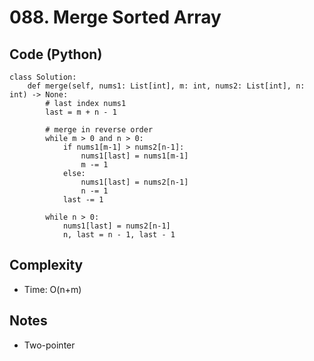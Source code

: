 # 088. Merge Sorted Array

## Code (Python)
```python3
class Solution:
    def merge(self, nums1: List[int], m: int, nums2: List[int], n: int) -> None:
        # last index nums1
        last = m + n - 1

        # merge in reverse order
        while m > 0 and n > 0:
            if nums1[m-1] > nums2[n-1]:
                nums1[last] = nums1[m-1]
                m -= 1
            else:
                nums1[last] = nums2[n-1]
                n -= 1
            last -= 1

        while n > 0:
            nums1[last] = nums2[n-1]
            n, last = n - 1, last - 1
```

## Complexity
- Time: O(n+m)

## Notes
- Two-pointer
